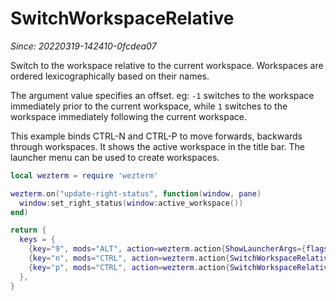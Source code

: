 # SwitchWorkspaceRelative

*Since: 20220319-142410-0fcdea07*

Switch to the workspace relative to the current workspace.  Workspaces are ordered
lexicographically based on their names.

The argument value specifies an offset. eg: `-1` switches to the workspace
immediately prior to the current workspace, while `1` switches to the workspace
immediately following the current workspace.

This example binds CTRL-N and CTRL-P to move forwards, backwards through workspaces.
It shows the active workspace in the title bar.  The launcher menu can be used
to create workspaces.

```lua
local wezterm = require 'wezterm'

wezterm.on("update-right-status", function(window, pane)
  window:set_right_status(window:active_workspace())
end)

return {
  keys = {
    {key="9", mods="ALT", action=wezterm.action{ShowLauncherArgs={flags="FUZZY|WORKSPACES"}}},
    {key="n", mods="CTRL", action=wezterm.action{SwitchWorkspaceRelative=1}},
    {key="p", mods="CTRL", action=wezterm.action{SwitchWorkspaceRelative=-1}},
  },
}
```

